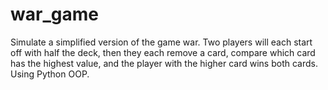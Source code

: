 # war_game
Simulate a simplified version of the game war. Two players will each start off with half the deck, then they each remove a card, compare which card has the highest value, and the player with the higher card wins both cards.
Using Python OOP.
